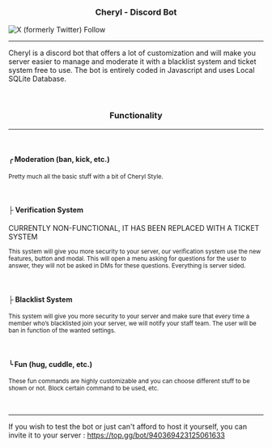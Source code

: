 
<h3><p align="center">
Cheryl - Discord Bot
</h3>

![X (formerly Twitter) Follow](https://img.shields.io/twitter/follow/realbaddwagon)

----
Cheryl is a discord bot that offers a lot of customization and will make you server easier to manage and moderate it with a blacklist system and ticket system free to use. The bot is entirely coded in Javascript and uses Local SQLite Database.

<br>

<h3><p align="center">
Functionality
</p></h3>

----

<br>

#### ╭ Moderation (ban, kick, etc.)

<sub>Pretty much all the basic stuff with a bit of Cheryl Style.</sub>

<br>

#### ├ Verification System

CURRENTLY NON-FUNCTIONAL, IT HAS BEEN REPLACED WITH A TICKET SYSTEM

<sub>This system will give you more security to your server, our verification system use the new features, button and modal. This will open a menu asking for questions for the user to answer, they will not be asked in DMs for these questions. Everything is server sided.</sub>

<br>

#### ├ Blacklist System

<sub>This system will give you more security to your server and make sure that every time a member who’s blacklisted join your server, we will notify your staff team. The user will be ban in function of the wanted settings.</sub>

<br>

#### ╰ Fun (hug, cuddle, etc.)

<sub>These fun commands are highly customizable and you can choose different stuff to be shown or not. Block certain command to be used, etc.</sub>

<br>

<hr>

If you wish to test the bot or just can't afford to host it yourself, you can invite it to your server : https://top.gg/bot/940369423125061633

